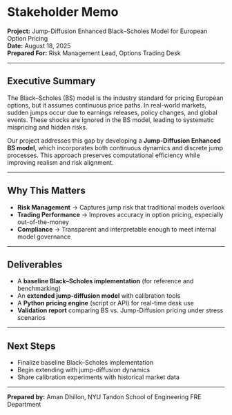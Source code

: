 # Stakeholder Memo  
**Project:** Jump-Diffusion Enhanced Black–Scholes Model for European Option Pricing  
**Date:** August 18, 2025  
**Prepared For:** Risk Management Lead, Options Trading Desk  

---

##  Executive Summary
The Black–Scholes (BS) model is the industry standard for pricing European options, but it assumes continuous price paths. In real-world markets, sudden jumps occur due to earnings releases, policy changes, and global events. These shocks are ignored in the BS model, leading to systematic mispricing and hidden risks.

Our project addresses this gap by developing a **Jump-Diffusion Enhanced BS model**, which incorporates both continuous dynamics and discrete jump processes. This approach preserves computational efficiency while improving realism and risk alignment.

---

##  Why This Matters
- **Risk Management** → Captures jump risk that traditional models overlook  
- **Trading Performance** → Improves accuracy in option pricing, especially out-of-the-money  
- **Compliance** → Transparent and interpretable enough to meet internal model governance  

---

## Deliverables
- A **baseline Black–Scholes implementation** (for reference and benchmarking)  
- An **extended jump-diffusion model** with calibration tools  
- A **Python pricing engine** (script or API) for real-time desk use  
- **Validation report** comparing BS vs. Jump-Diffusion pricing under stress scenarios  

---

##  Next Steps
- Finalize baseline Black–Scholes implementation  
- Begin extending with jump-diffusion dynamics  
- Share calibration experiments with historical market data  

---

**Prepared by:** Aman Dhillon,
NYU Tandon School of Engineering FRE Department
